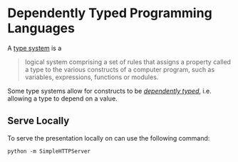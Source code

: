 # Dependently Typed Programming Languages
A [type system][wikipedia:type-system] is a

>  logical system comprising a set of rules that assigns a property called a type to the various constructs of a computer program, such as variables, expressions, functions or modules.

Some type systems allow for constructs to be [_dependently typed_][wikipedia:dependently-typed], i.e. allowing a type to depend on a value.

## Serve Locally
To serve the presentation locally on can use the following command:

```
python -m SimpleHTTPServer
```

[wikipedia:type-system]: https://en.wikipedia.org/wiki/Type_system
[wikipedia:dependently-typed]: https://en.wikipedia.org/wiki/Dependent_type